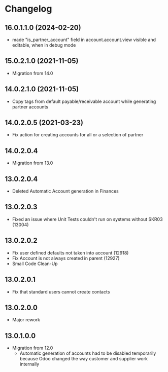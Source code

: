 # Changelog

## 16.0.1.1.0 (2024-02-20)
* made "is_partner_account" field in account.account.view visible and editable, when in debug mode

## 15.0.2.1.0 (2021-11-05)
* Migration from 14.0

## 14.0.2.1.0 (2021-11-05)
* Copy tags from default payable/receivable account while generating partner accounts

## 14.0.2.0.5 (2021-03-23)
* Fix action for creating accounts for all or a selection of partner

## 14.0.2.0.4
* Migration from 13.0

## 13.0.2.0.4
* Deleted Automatic Account generation in Finances

## 13.0.2.0.3
* Fixed an issue where Unit Tests couldn't run on systems without SKR03 (13004)

## 13.0.2.0.2
* Fix user defined defaults not taken into account (12918)
* Fix Account is not always created in parent (12927)
* Small Code Clean-Up

## 13.0.2.0.1
* Fix that standard users cannot create contacts

## 13.0.2.0.0
* Major rework

## 13.0.1.0.0
* Migration from 12.0
   * Automatic generation of accounts had to be disabled temporarily because
     Odoo changed the way customer and supplier work internally
